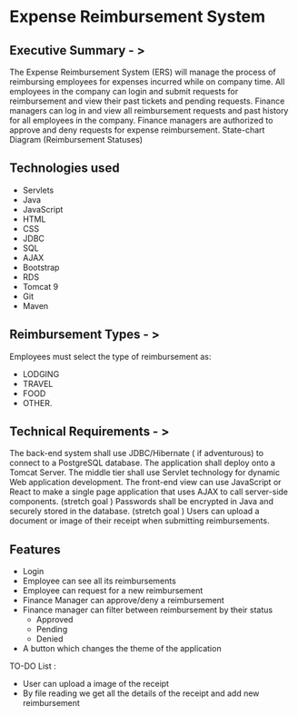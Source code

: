# Expense Reimbursement System # 


## Executive Summary - >


The Expense Reimbursement System (ERS) will manage the process of reimbursing employees for expenses incurred while on company time. All employees in the company can login and submit requests for reimbursement and view their past tickets and pending requests. Finance managers can log in and view all reimbursement requests and past history for all employees in the company. Finance managers are authorized to approve and deny requests for expense reimbursement.
State-chart Diagram (Reimbursement Statuses)
        
## Technologies used
* Servlets 
* Java
* JavaScript 
* HTML 
* CSS
* JDBC 
* SQL 
* AJAX
* Bootstrap
* RDS
* Tomcat 9
* Git
* Maven  


## Reimbursement Types - > 

Employees must select the type of reimbursement as: 
* LODGING
* TRAVEL
* FOOD
* OTHER.



## Technical Requirements - >

The back-end system shall use JDBC/Hibernate ( if adventurous) to connect to a PostgreSQL database. The application shall deploy onto a Tomcat Server. The middle tier shall use Servlet technology for dynamic Web application development. The front-end view can use JavaScript or React to make a single page application that uses AJAX to call server-side components. (stretch goal ) Passwords shall be encrypted in Java and securely stored in the database. (stretch goal ) Users can upload a document or image of their receipt when submitting reimbursements.


## Features
* Login
* Employee can see all its reimbursements
* Employee can request for a new reimbursement
* Finance Manager can approve/deny a reimbursement
* Finance manager can filter between reimbursement by their status 
     * Approved
     * Pending
     * Denied
* A button which changes the theme of the application

TO-DO List : 
* User can upload a image of the receipt 
* By file reading we get all the details of the receipt and add new reimbursement 

